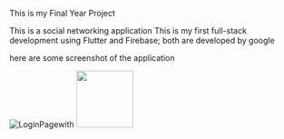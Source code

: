 This is my Final Year Project 

This is a social networking application 
This is my first full-stack development using Flutter and Firebase;
both are developed by google 

here are some screenshot of the application 

![LoginPage](https://github.com/SyedRashad-code/social_app/assets/85114985/d4aa5787-2664-40f5-8b50-0500abe727a4)with <img src="https://github.com/SyedRashad-code/social_app/assets/85114985/d4aa5787-2664-40f5-8b50-0500abe727a4" width="100" height="100">
